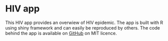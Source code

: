 # HIV app

This HIV app provides an overwiew of HIV epidemic. The app is built with R using shiny framework and can easily be reproduced by others. The code behind the app is available on [GitHub](https://github.com/fatraore/HIV_app) on MIT licence. 